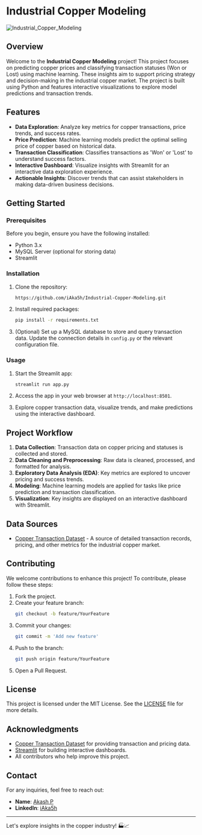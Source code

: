 # Industrial Copper Modeling

![Industrial_Copper_Modeling](https://github.com/user-attachments/assets/c1034111-6d80-43e2-85c4-97fb562785f1)

## Overview

Welcome to the **Industrial Copper Modeling** project! This project focuses on predicting copper prices and classifying transaction statuses (Won or Lost) using machine learning. These insights aim to support pricing strategy and decision-making in the industrial copper market. The project is built using Python and features interactive visualizations to explore model predictions and transaction trends.

## Features

- **Data Exploration**: Analyze key metrics for copper transactions, price trends, and success rates.
- **Price Prediction**: Machine learning models predict the optimal selling price of copper based on historical data.
- **Transaction Classification**: Classifies transactions as 'Won' or 'Lost' to understand success factors.
- **Interactive Dashboard**: Visualize insights with Streamlit for an interactive data exploration experience.
- **Actionable Insights**: Discover trends that can assist stakeholders in making data-driven business decisions.

## Getting Started

### Prerequisites

Before you begin, ensure you have the following installed:

- Python 3.x
- MySQL Server (optional for storing data)
- Streamlit

### Installation

1. Clone the repository:
    ```bash
    https://github.com/iAka5h/Industrial-Copper-Modeling.git
    ```

2. Install required packages:
    ```bash
    pip install -r requirements.txt
    ```

3. (Optional) Set up a MySQL database to store and query transaction data. Update the connection details in `config.py` or the relevant configuration file.

### Usage

1. Start the Streamlit app:
    ```bash
    streamlit run app.py
    ```

2. Access the app in your web browser at `http://localhost:8501`.

3. Explore copper transaction data, visualize trends, and make predictions using the interactive dashboard.

## Project Workflow

1. **Data Collection**: Transaction data on copper pricing and statuses is collected and stored.
2. **Data Cleaning and Preprocessing**: Raw data is cleaned, processed, and formatted for analysis.
3. **Exploratory Data Analysis (EDA)**: Key metrics are explored to uncover pricing and success trends.
4. **Modeling**: Machine learning models are applied for tasks like price prediction and transaction classification.
5. **Visualization**: Key insights are displayed on an interactive dashboard with Streamlit.

## Data Sources

- [Copper Transaction Dataset](https://docs.google.com/spreadsheets/d/18eR6DBe5TMWU9FnIewaGtsepDbV4BOyr/edit?gid=462557918#gid=462557918) - A source of detailed transaction records, pricing, and other metrics for the industrial copper market.

## Contributing

We welcome contributions to enhance this project! To contribute, please follow these steps:

1. Fork the project.
2. Create your feature branch:
    ```bash
    git checkout -b feature/YourFeature
    ```
3. Commit your changes:
    ```bash
    git commit -m 'Add new feature'
    ```
4. Push to the branch:
    ```bash
    git push origin feature/YourFeature
    ```
5. Open a Pull Request.

## License

This project is licensed under the MIT License. See the [LICENSE](https://github.com/iAka5h/Industrial-Copper-Modeling/blob/main/Industrial%20Copper%20Modeling%20.docx.pdf) file for more details.

## Acknowledgments

- [Copper Transaction Dataset](https://docs.google.com/spreadsheets/d/18eR6DBe5TMWU9FnIewaGtsepDbV4BOyr/edit?gid=462557918#gid=462557918) for providing transaction and pricing data.
- [Streamlit](https://streamlit.io/) for building interactive dashboards.
- All contributors who help improve this project.

## Contact

For any inquiries, feel free to reach out:

- **Name**: [Akash P](mailto:martakash99@gmail.com)
- **LinkedIn**: [iAka5h](https://www.linkedin.com/in/iaka5h/)
---

Let's explore insights in the copper industry! 🏭📈
